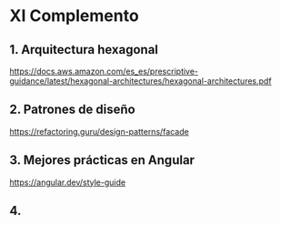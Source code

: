 # XI Complemento

## 1. Arquitectura hexagonal

https://docs.aws.amazon.com/es_es/prescriptive-guidance/latest/hexagonal-architectures/hexagonal-architectures.pdf

## 2. Patrones de diseño

https://refactoring.guru/design-patterns/facade

## 3. Mejores prácticas en Angular

https://angular.dev/style-guide

## 4. 

<!--stackedit_data:
eyJoaXN0b3J5IjpbMzQyMzk2MDE1LDEwMDcwNDI3NjddfQ==
-->